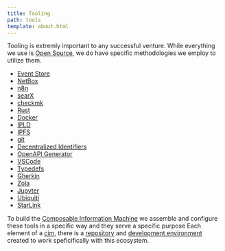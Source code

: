 ```yaml
---
title: Tooling
path: tools
template: about.html
---
```

Tooling is extremly important to any successful venture. While everything we use
is [Open Source](https://opensource.com/resources/what-open-source), 
we do have specific methodologies we employ to utilize them.

  * [Event Store](https://eventstore.com/)
  * [NetBox](https://docs.netbox.dev/en/stable/)
  * [n8n](https://n8n.io/)
  * [searX](https://searx.thegpm.org/)
  * [checkmk](https://checkmk.com/)
  * [Rust](https://rust-lang.org)
  * [Docker](https://docker.com)
  * [IPLD](https://ipld.io)
  * [IPFS](https://ipfs.io)
  * [git](https://git-scm.com)
  * [Decentralized Identifiers](https://www.w3.org/TR/did-core/)
  * [OpenAPI Generator](https://openapi-generator.tech/)
  * [VSCode](https://code.visualstudio.com/)
  * [Typedefs](https://typedefs.com)
  * [Gherkin](https://www.guru99.com/gherkin-test-cucumber.html)
  * [Zola](https://getzola.org)
  * [Jupyter](https://jupyter.org/)
  * [Ubiquiti](https://store.ui.com/collections/unifi-network-unifi-os-consoles)
  * [StarLink](https://starlink.com)

To build the [Composable Information Machine](/library/cim) we assemble and 
configure these tools in a specific way and they serve a specific purpose 
Each element of a [cim](/library/cim), there is a [repository](https://git-scm.com/docs/git) and [development
environment](/library/devcontainer) created to work speficifically with this ecosystem.

